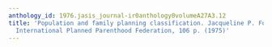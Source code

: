 ```yaml
---
anthology_id: 1976.jasis_journal-ir0anthology0volumeA27A3.12
title: 'Population and family planning classification. Jacqueline P. Forget. London:
  International Planned Parenthood Federation, 106 p. (1975)'
---
```

